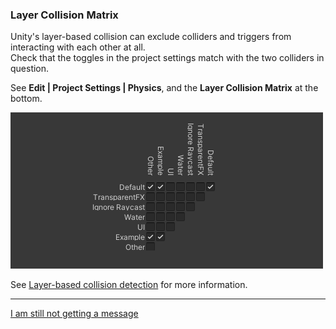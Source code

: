 ### Layer Collision Matrix

Unity's layer-based collision can exclude colliders and triggers from interacting with each other at all.  
Check that the toggles in the project settings match with the two colliders in question.  

See **Edit | Project Settings | Physics**, and the **Layer Collision Matrix** at the bottom.  

![Layer Collision Matrix](collision-layer-matrix.png)  

See [Layer-based collision detection](https://docs.unity3d.com/Manual/LayerBasedCollision.html) for more information.  

---
[I am still not getting a message](6%203D%20Transform.md)